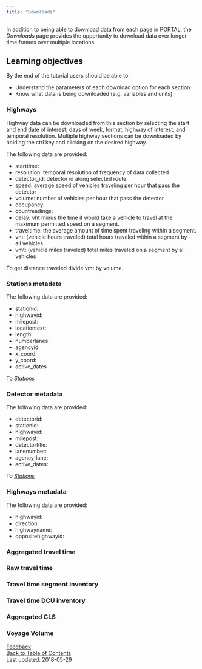 ```yaml
---
title: "Downloads"
---
```

In addition to being able to download data from each page in PORTAL, the _Downloads_ page provides the opportunity to download data over longer time frames over multiple locations.

## Learning objectives
By the end of the tutorial users should be able to:

* Understand the parameters of each download option for each section
* Know what data is being downloaded (e.g. variables and units)

### Highways
Highway data can be downloaded from this section by selecting the start and end date of interest, days of week, format, highway of interest, and temporal resolution. Multiple highway sections can be downloaded by holding the ctrl key and clicking on the desired highway.

The following data are provided:
- starttime:
- resolution: temporal resolution of frequency of data collected
- detector_id: detector id along selected route
- speed: average speed of vehicles traveling per hour that pass the detector
- volume: number of vehicles per hour that pass the detector
- occupancy:
- countreadings:
- delay: vht minus the time it would take a vehicle to travel at the maximum permitted speed on a segment.
- traveltime: the average amount of time spent traveling within a segment.
- vht: (vehicle hours traveled) total hours traveled within a segment by - all vehicles
- vmt: (vehicle miles traveled) total miles traveled on a segment by all vehicles

To get distance traveled divide vmt by volume.

### Stations metadata

The following data are provided:
- stationid:
- highwayid:
- milepost:
- locationtext:
- length:
- numberlanes:
- agencyid:
- x_coord:
- y_coord:
- active_dates

To [_Stations_](https://github.com/adus/portal-documentation/blob/master/documentation/stations.md)

### Detector metadata

The following data are provided:
- detectorid:
- stationid:
- highwayid:
- milepost:
- detectortitle:
- lanenumber:
- agency_lane:
- active_dates:

To [_Stations_](https://github.com/adus/portal-documentation/blob/master/documentation/stations.md)

### Highways metadata
The following data are provided:
- highwayid:
- direction:
- highwayname:
- oppositehighwayid:

### Aggregated travel time

### Raw travel time

### Travel time segment inventory

### Travel time DCU inventory

### Aggregated CLS

### Voyage Volume

[Feedback](https://github.com/adus/portal-documentation/issues)  
[Back to Table of Contents](https://github.com/adus/portal-documentation)  
Last updated: 2018-05-29
